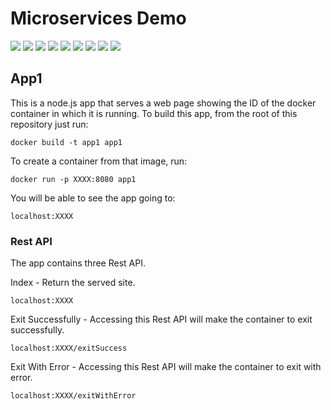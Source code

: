 # Microservices Demo

[![](https://img.shields.io/docker/pulls/cnservices/microservices-demo-nodejs)](https://hub.docker.com/r/cnservices/microservices-demo-nodejs/)
[![](hhttps://img.shields.io/docker/build/cnservices/microservices-demo-nodejs)](https://hub.docker.com/r/cnservices/microservices-demo-nodejs/)
[![](https://img.shields.io/docker/automated/cnservices/microservices-demo-nodejs)](https://hub.docker.com/r/cnservices/microservices-demo-nodejs/)
[![](https://img.shields.io/docker/stars/cnservices/microservices-demo-nodejs)](https://hub.docker.com/r/cnservices/microservices-demo-nodejs/)
[![](https://img.shields.io/github/license/cn-docker/microservices-demo-nodejs)](https://github.com/cn-docker/microservices-demo-nodejs)
[![](https://img.shields.io/github/issues/cn-docker/microservices-demo-nodejs)](https://github.com/cn-docker/microservices-demo-nodejs)
[![](https://img.shields.io/github/issues-closed/cn-docker/microservices-demo-nodejs)](https://github.com/cn-docker/microservices-demo-nodejs)
[![](https://img.shields.io/github/languages/code-size/cn-docker/microservices-demo-nodejs)](https://github.com/cn-docker/microservices-demo-nodejs)
[![](https://img.shields.io/github/repo-size/cn-docker/microservices-demo-nodejs)](https://github.com/cn-docker/microservices-demo-nodejs)

## App1

This is a node.js app that serves a web page showing the ID of the docker container in which it is running.
To build this app, from the root of this repository just run:  
  
    docker build -t app1 app1

To create a container from that image, run:  
  
    docker run -p XXXX:8080 app1

You will be able to see the app going to:
  
    localhost:XXXX

### Rest API

The app contains three Rest API.  

Index - Return the served site.  

    localhost:XXXX  
    
Exit Successfully - Accessing this Rest API will make the container to exit successfully.  

    localhost:XXXX/exitSuccess  
    
Exit With Error - Accessing this Rest API will make the container to exit with error.  

    localhost:XXXX/exitWithError      
